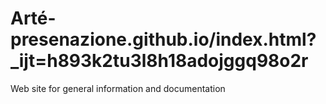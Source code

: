 Arté-presenazione.github.io/index.html?_ijt=h893k2tu3l8h18adojggq98o2r
=======================

Web site for general information and documentation
